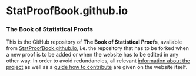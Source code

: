 # StatProofBook.github.io

### The Book of Statistical Proofs

This is the GitHub repository of **The Book of Statistical Proofs**, available from [StatProofBook.github.io](https://statproofbook.github.io/), i.e. the repository that has to be forked when a new proof is to be added or when the website has to be edited in any other way. In order to avoid redundancies, all relevant [information about the project](https://statproofbook.github.io/about/) as well as a [guide how to contribute](https://statproofbook.github.io/contribute/) are given on the website itself.